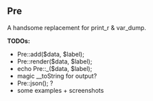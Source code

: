 ## Pre
A handsome replacement for print\_r & var\_dump.

**TODOs:**

- Pre::add($data, $label);
- Pre::render($data, $label);
- echo Pre::_($data, $label);
- magic __toString for output?
- Pre::json(); ?
- some examples + screenshots

